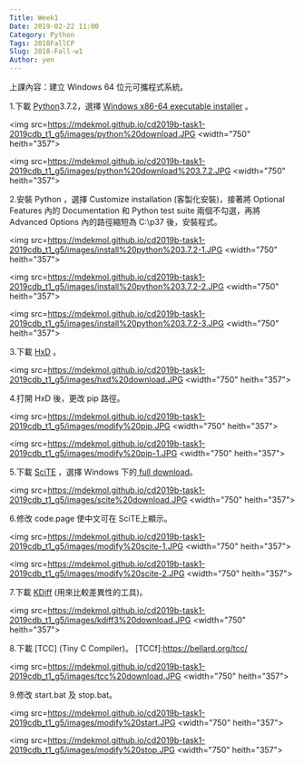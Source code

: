 ```yaml
---
Title: Week1
Date: 2019-02-22 11:00
Category: Python
Tags: 2018FallCP
Slug: 2018-Fall-w1
Author: yen
---
```


上課內容：建立 Windows 64 位元可攜程式系統。

1.下載 [Python]3.7.2，選擇  [Windows x86-64 executable installer] 。

[Python]: https://www.python.org/
[Windows x86-64 executable installer]:https://www.python.org/ftp/python/3.7.2/python-3.7.2-amd64.exe

<img src=https://mdekmol.github.io/cd2019b-task1-2019cdb_t1_g5/images/python%20download.JPG
 <width="750" heith="357"></a>
 
 <img src=https://mdekmol.github.io/cd2019b-task1-2019cdb_t1_g5/images/python%20download%203.7.2.JPG
 <width="750" heith="357"></a>


2.安裝 Python ，選擇 Customize installation (客製化安裝)，接著將 Optional Features 內的 Documentation 和 Python test suite 兩個不勾選，再將 Advanced Options 內的路徑縮短為 C:\p37 後，安裝程式。

<img src=https://mdekmol.github.io/cd2019b-task1-2019cdb_t1_g5/images/install%20python%203.7.2-1.JPG
 <width="750" heith="357"></a>
 
 <img src=https://mdekmol.github.io/cd2019b-task1-2019cdb_t1_g5/images/install%20python%203.7.2-2.JPG
 <width="750" heith="357"></a>
 
 <img src=https://mdekmol.github.io/cd2019b-task1-2019cdb_t1_g5/images/install%20python%203.7.2-3.JPG
 <width="750" heith="357"></a>



3.下載 [HxD] 。

[HxD]: https://mh-nexus.de/en/hxd/

<img src=https://mdekmol.github.io/cd2019b-task1-2019cdb_t1_g5/images/hxd%20download.JPG
 <width="750" heith="357"></a>


4.打開 HxD 後，更改 pip 路徑。

<img src=https://mdekmol.github.io/cd2019b-task1-2019cdb_t1_g5/images/modify%20pip.JPG
 <width="750" heith="357"></a>
 
 <img src=https://mdekmol.github.io/cd2019b-task1-2019cdb_t1_g5/images/modify%20pip-1.JPG
 <width="750" heith="357"></a>

5.下載 [SciTE] ，選擇 Windows 下的[ full download]。

[SciTE]: https://www.scintilla.org/SciTEDownload.html
[full download]: https://www.scintilla.org/wscite414.zip

 <img src=https://mdekmol.github.io/cd2019b-task1-2019cdb_t1_g5/images/scite%20download.JPG
 <width="750" heith="357"></a>



6.修改 code.page 使中文可在 SciTE上顯示。

<img src=https://mdekmol.github.io/cd2019b-task1-2019cdb_t1_g5/images/modify%20scite-1.JPG
 <width="750" heith="357"></a>
 
 <img src=https://mdekmol.github.io/cd2019b-task1-2019cdb_t1_g5/images/modify%20scite-2.JPG
 <width="750" heith="357"></a>

7.下載 [KDiff] (用來比較差異性的工具)。

[KDiff]:https://sourceforge.net/projects/kdiff3/files/

<img src=https://mdekmol.github.io/cd2019b-task1-2019cdb_t1_g5/images/kdiff3%20download.JPG
 <width="750" heith="357"></a>

8.下載 [TCC] (Tiny C Compiler)。
[TCCf]:https://bellard.org/tcc/

<img src=https://mdekmol.github.io/cd2019b-task1-2019cdb_t1_g5/images/tcc%20download.JPG
 <width="750" heith="357"></a>

9.修改 start.bat 及 stop.bat。

<img src=https://mdekmol.github.io/cd2019b-task1-2019cdb_t1_g5/images/modify%20start.JPG
 <width="750" heith="357"></a>
 
 <img src=https://mdekmol.github.io/cd2019b-task1-2019cdb_t1_g5/images/modify%20stop.JPG
 <width="750" heith="357"></a>
 





